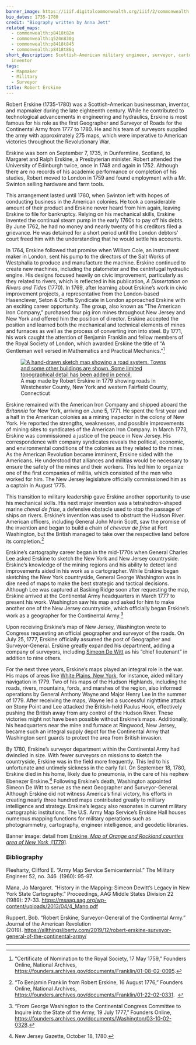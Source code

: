 ```yaml
---
banner_image: https://iiif.digitalcommonwealth.org/iiif/2/commonwealth:q524n831r/117,2608,2320,1218/,1200/0/default.jpg
bio_dates: 1735-1780
credit: "Biography written by Anna Jett"
related_maps:
  - commonwealth:p8418t82m
  - commonwealth:q524n830g
  - commonwealth:p8418t845
  - commonwealth:p8418t86q
short_description: Scottish-American military engineer, surveyor, cartographer, and
  inventor
tags:
  - Mapmaker
  - Military
  - Surveyor
title: Robert Erskine
---
```

Robert Erskine (1735-1780) was a Scottish-American businessman, inventor, and mapmaker during the late eighteenth century. While he contributed to technological advancements in engineering and hydraulics, Erskine is most famous for his role as the first Geographer and Surveyor of Roads for the Continental Army from 1777 to 1780. He and his team of surveyors supplied the army with approximately 275 maps, which were imperative to American victories throughout the Revolutionary War.

Erskine was born on September 7, 1735, in Dunfermline, Scotland, to Margaret and Ralph Erskine, a Presbyterian minister. Robert attended the University of Edinburgh twice, once in 1748 and again in 1752. Although there are no records of his academic performance or completion of his studies, Robert moved to London in 1759 and found employment with a Mr. Swinton selling hardware and farm tools.

This arrangement lasted until 1760, when Swinton left with hopes of conducting business in the American colonies. He took a considerable amount of their product and Erskine never heard from him again, leaving Erskine to file for bankruptcy. Relying on his mechanical skills, Erskine invented the continual steam pump in the early 1760s to pay off his debts. By June 1762, he had no money and nearly twenty of his creditors filed a grievance. He was detained for a short period until the London debtors’ court freed him with the understanding that he would settle his accounts.

In 1764, Erskine followed that promise when William Cole, an instrument maker in London, sent his pump to the directors of the Salt Works of Westphalia to produce and manufacture the machine. Erskine continued to create new machines, including the platometer and the centrifugal hydraulic engine. His designs focused heavily on civic improvement, particularly as they related to rivers, which is reflected in his publication, _A Dissertation on Rivers and Tides_ (1770). In 1769, after learning about Erskine’s work in civic improvement projects, a representative from the London-based Hasenclever, Seton & Crofts Syndicate in London approached Erskine with an exciting career opportunity. The group, also known as “The American Iron Company,” purchased four pig iron mines throughout New Jersey and New York and offered him the position of director. Erskine accepted the position and learned both the mechanical and technical elements of mines and furnaces as well as the process of converting iron into steel. By 1771, his work caught the attention of Benjamin Franklin and fellow members of the Royal Society of London, which awarded Erskine the title of “A Gentleman well versed in Mathematics and Practical Mechanics.”[^1]

<figure class="table float-left mr-5 mb-10">
  <a href="/maps/commonwealth:p8418t86q">
    <img src="https://iiif.digitalcommonwealth.org/iiif/2/commonwealth:p8418t870/144,96,5179,7329/567,/0/default.jpg" alt="A hand-drawn sketch map showing a road system. Towns and some other buildings are shown. Some limited topographical detail has been added in pencil." />
  </a>
  <figcaption>
    A map made by Robert Erskine in 1779 showing roads in Westchester County, New York and western Fairfield County, Connecticut
  </figcaption>
</figure>

Erskine remained with the American Iron Company and shipped aboard the _Britannia_ for New York, arriving on June 5, 1771. He spent the first year and a half in the American colonies as a mining inspector in the colony of New York. He reported the strengths, weaknesses, and possible improvements of mining sites to syndicates of the American Iron Company. In March 1773, Erskine was commissioned a justice of the peace in New Jersey. His correspondence with company syndicates reveals the political, economic, and environmental conditions of the colonies as they related to the mines. As the American Revolution became imminent, Erskine sided with the Americans. He understood that alliances and militias would be necessary to ensure the safety of the mines and their workers. This led him to organize one of the first companies of militia, which consisted of the men who worked for him. The New Jersey legislature officially commissioned him as a captain in August 1775.

This transition to military leadership gave Erskine another opportunity to use his mechanical skills. His next major invention was a tetrahedron-shaped marine _cheval de frise_, a defensive obstacle used to stop the passage of ships on rivers. Erskine’s invention was used to obstruct the Hudson River. American officers, including General John Morin Scott, saw the promise of the invention and began to build a chain of _chevaux de frise_ at Fort Washington, but the British managed to take over the respective land before its completion.[^2]

Erskine’s cartography career began in the mid-1770s when General Charles Lee asked Erskine to sketch the New York and New Jersey countryside. Erskine’s knowledge of the mining regions and his ability to detect land improvements aided in his work as a cartographer. While Erskine began sketching the New York countryside, General George Washington was in dire need of maps to make the best strategic and tactical decisions. Although Lee was captured at Basking Ridge soon after requesting the map, Erskine arrived at the Continental Army headquarters in March 1777 to present his work. Washington saw his map and asked for him to make another one of the New Jersey countryside, which officially began Erskine’s work as a geographer for the Continental Army.[^3]

Upon receiving Erskine’s map of New Jersey, Washington wrote to Congress requesting an official geographer and surveyor of the roads. On July 25, 1777, Erskine officially assumed the post of Geographer and Surveyor-General. Erskine greatly expanded his department, adding a company of surveyors, including [Simeon De Witt](/people/simeon-de-witt) as his “chief lieutenant” in addition to nine others.

For the next three years, Erskine’s maps played an integral role in the war. His maps of areas like [White Plains, New York](/maps/commonwealth:p8418t86q), for instance, aided military navigation in 1779. Two of his maps of the Hudson Highlands, including the roads, rivers, mountains, fords, and marshes of the region, also informed operations by General Anthony Wayne and Major Henry Lee in the summer of 1779. After receiving the maps, Wayne led a successful nighttime attack on Stony Point and Lee attacked the British-held Paulus Hook, effectively pushing the British away from any control of the Hudson River. These victories might not have been possible without Erskine’s maps. Additionally, his headquarters near the mine and furnace at Ringwood, New Jersey, became such an integral supply depot for the Continental Army that Washington sent guards to protect the area from British invasion.

By 1780, Erskine’s surveyor department within the Continental Army had dwindled in size. With fewer surveyors on missions to sketch the countryside, Erskine was in the field more frequently. This led to his unfortunate and untimely sickness in the early fall. On September 18, 1780, Erskine died in his home, likely due to pneumonia, in the care of his nephew Ebenezer Erskine.[^4] Following Erskine’s death, Washington appointed Simeon De Witt to serve as the next Geographer and Surveyor-General. Although Erskine did not witness America’s final victory, his efforts in creating nearly three hundred maps contributed greatly to military intelligence and strategy. Erskine’s legacy also resonates in current military cartographic institutions. The U.S. Army Map Service’s Erskine Hall houses numerous mapping functions for military operations such as photogrammetry, cartography, engineer intelligence, and geodetic libraries.

Banner image: detail from [Erskine, _Map of Orange and Rockland counties area of New York,_ \[1779\]](/maps/commonwealth:q524n830g).

[^1]: “Certificate of Nomination to the Royal Society, 17 May 1759,” Founders Online, National Archives, https://founders.archives.gov/documents/Franklin/01-08-02-0095.

[^2]: “To Benjamin Franklin from Robert Erskine, 16 August 1776,” Founders Online, National Archives, https://founders.archives.gov/documents/Franklin/01-22-02-0331.  

[^3]: “From George Washington to the Continental Congress Committee to Inquire into the State of the Army, 19 July 1777,” Founders Online, https://founders.archives.gov/documents/Washington/03-10-02-0328.

[^4]: New Jersey Gazette, October 18, 1780.

### Bibliography

Fleeharty, Clifford E. “Army Map Service Semicentennial.” The Military Engineer 52, no. 346  (1960): 95-97.

Mana, Jo Margaret. “History in the Mapping: Simeon Dewitt’s Legacy in New York State Cartography.” Proceedings, AAG Middle States Division 22 (1989): 27-33. https://msaag.aag.org/wp-content/uploads/2013/04/4_Mano.pdf

Ruppert, Bob. “Robert Erskine, Surveyor-General of the Continental Army.” Journal of the American Revolution (2019). https://allthingsliberty.com/2019/12/robert-erskine-surveyor-general-of-the-continental-army/

***
